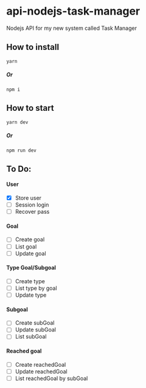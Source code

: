 # api-nodejs-task-manager

Nodejs API for my new system called Task Manager

## How to install

```
yarn
```

##### Or

```
npm i
```

## How to start

```
yarn dev
```

##### Or

```
npm run dev
```



## To Do:
#### User
- [x] Store user
- [ ] Session login
- [ ] Recover pass
#### Goal
- [ ] Create goal
- [ ] List goal
- [ ] Update goal
#### Type Goal/Subgoal
- [ ] Create type
- [ ] List type by goal
- [ ] Update type

#### Subgoal
- [ ] Create subGoal
- [ ] Update subGoal
- [ ] List subGoal

#### Reached goal
- [ ] Create reachedGoal
- [ ] Update reachedGoal
- [ ] List reachedGoal by subGoal
